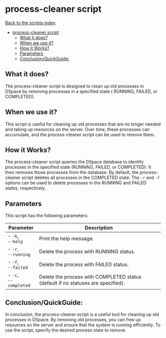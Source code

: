 # process-cleaner script
[Back to the scripts index](index.md)
<!-- TOC -->
* [process-cleaner script](#process-cleaner-script)
  * [What it does?](#what-it-does)
  * [When we use it?](#when-we-use-it)
  * [How it Works?](#how-it-works)
  * [Parameters](#parameters)
  * [Conclusion/QuickGuide:](#conclusionquickguide)
<!-- TOC -->
## What it does?

The process-cleaner script is designed to clean up old processes in DSpace by removing processes in a specified state (
RUNNING, FAILED, or COMPLETED).

## When we use it?

This script is useful for cleaning up old processes that are no longer needed and taking up resources on the server.
Over time, these processes can accumulate, and the process-cleaner script can be used to remove them.

## How it Works?

The process-cleaner script queries the DSpace database to identify processes in the specified state (RUNNING, FAILED, or
COMPLETED). It then removes those processes from the database. By default, the process-cleaner script deletes all
processes in the COMPLETED state. The `-r` and `-f` options can be used to delete processes in the RUNNING and FAILED
states, respectively.

## Parameters

This script has the following parameters:

| Parameter                  | Description                                                                      |
|----------------------------|----------------------------------------------------------------------------------|
| - `-h`, <br/>`--help`      | Print the help message.                                                          |
| - `-r`, <br/>`--running`   | Delete the process with RUNNING status.                                          |
| - `-f`, <br/>`--failed`    | Delete the process with FAILED status.                                           |
| - `-c`, <br/>`--completed` | Delete the process with COMPLETED status (default if no statuses are specified). |

## Conclusion/QuickGuide:

In conclusion, the process-cleaner script is a useful tool for cleaning up old processes in DSpace. By removing old
processes, you can free up resources on the server and ensure that the system is running efficiently. To use the script,
specify the desired process state to remove.

